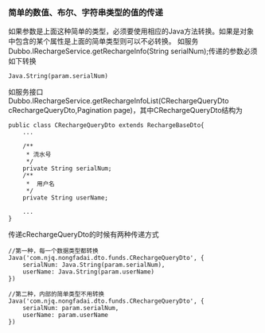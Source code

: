 ### 简单的数值、布尔、字符串类型的值的传递
如果参数是上面这种简单的类型，必须要使用相应的Java方法转换。如果是对象中包含的某个属性是上面的简单类型则可以不必转换。
如服务Dubbo.IRechargeService.getRechargeInfo(String serialNum);传递的参数必须如下转换
```
Java.String(param.serialNum)
```
如服务接口Dubbo.IRechargeService.getRechargeInfoList(CRechargeQueryDto cRechargeQueryDto,Pagination page)，其中CRechargeQueryDto结构为
```
public class CRechargeQueryDto extends RechargeBaseDto{
	...

	/**
	 * 流水号
	 */
	private String serialNum;
	/**
	 * 	用户名
	 */
	private String userName;

	...
}
```
传递cRechargeQueryDto的时候有两种传递方式
```
//第一种，每一个数据类型都转换
Java('com.njq.nongfadai.dto.funds.CRechargeQueryDto', {
	serialNum: Java.String(param.serialNum),
	userName: Java.String(param.userName)
})

//第二种，内部的简单类型不用转换
Java('com.njq.nongfadai.dto.funds.CRechargeQueryDto', {
	serialNum: param.serialNum,
	userName: param.userName
})
```
